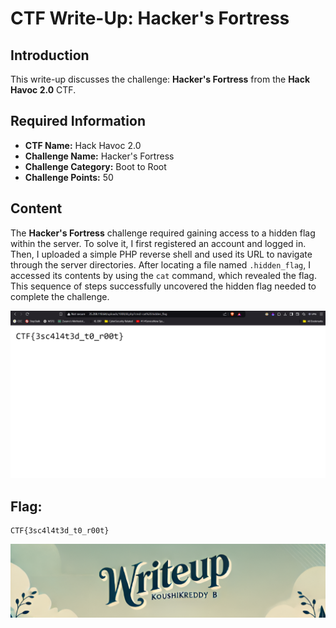 # CTF Write-Up: Hacker's Fortress

## Introduction

This write-up discusses the challenge: **Hacker's Fortress** from the **Hack Havoc 2.0** CTF.

## Required Information

- **CTF Name:** Hack Havoc 2.0
- **Challenge Name:** Hacker's Fortress
- **Challenge Category:** Boot to Root
- **Challenge Points:** 50

## Content
The **Hacker's Fortress** challenge required gaining access to a hidden flag within the server. To solve it, I first registered an account and logged in. Then, I uploaded a simple PHP reverse shell and used its URL to navigate through the server directories. After locating a file named `.hidden_flag`, I accessed its contents by using the `cat` command, which revealed the flag. This sequence of steps successfully uncovered the hidden flag needed to complete the challenge.

![](src/images/24.png)

## Flag: 
    CTF{3sc4l4t3d_t0_r00t}
                 


![CTF Writeup by KoushikReddyB](src/images/Credits.png)